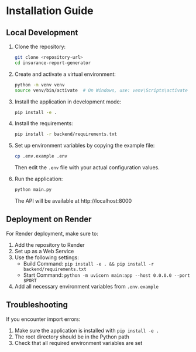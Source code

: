 # Installation Guide

## Local Development

1. Clone the repository:
   ```bash
   git clone <repository-url>
   cd insurance-report-generator
   ```

2. Create and activate a virtual environment:
   ```bash
   python -m venv venv
   source venv/bin/activate  # On Windows, use: venv\Scripts\activate
   ```

3. Install the application in development mode:
   ```bash
   pip install -e .
   ```

4. Install the requirements:
   ```bash
   pip install -r backend/requirements.txt
   ```

5. Set up environment variables by copying the example file:
   ```bash
   cp .env.example .env
   ```
   
   Then edit the `.env` file with your actual configuration values.

6. Run the application:
   ```bash
   python main.py
   ```
   
   The API will be available at http://localhost:8000

## Deployment on Render

For Render deployment, make sure to:

1. Add the repository to Render
2. Set up as a Web Service
3. Use the following settings:
   - Build Command: `pip install -e . && pip install -r backend/requirements.txt`
   - Start Command: `python -m uvicorn main:app --host 0.0.0.0 --port $PORT`
4. Add all necessary environment variables from `.env.example`

## Troubleshooting

If you encounter import errors:

1. Make sure the application is installed with `pip install -e .`
2. The root directory should be in the Python path
3. Check that all required environment variables are set 